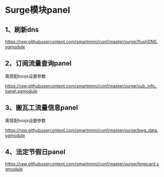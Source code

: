 # Surge模块panel
## 1、刷新dns

https://raw.githubusercontent.com/smartmimi/conf/master/surge/flushDNS.sgmodule

## 2、订阅流量查询panel
需搭配boxjs设置参数

https://raw.githubusercontent.com/smartmimi/conf/master/surge/sub_info_panel.sgmodule

## 3、搬瓦工流量信息panel

需搭配boxjs设置参数

https://raw.githubusercontent.com/smartmimi/conf/master/surge/bwg_data.sgmodule

## 4、法定节假日panel

https://raw.githubusercontent.com/smartmimi/conf/master/surge/timecard.sgmodule


